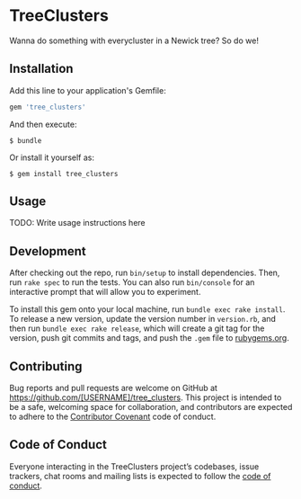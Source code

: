 # TreeClusters

Wanna do something with everycluster in a Newick tree? So do we!

## Installation

Add this line to your application's Gemfile:

```ruby
gem 'tree_clusters'
```

And then execute:

    $ bundle

Or install it yourself as:

    $ gem install tree_clusters

## Usage

TODO: Write usage instructions here

## Development

After checking out the repo, run `bin/setup` to install dependencies. Then, run `rake spec` to run the tests. You can also run `bin/console` for an interactive prompt that will allow you to experiment.

To install this gem onto your local machine, run `bundle exec rake install`. To release a new version, update the version number in `version.rb`, and then run `bundle exec rake release`, which will create a git tag for the version, push git commits and tags, and push the `.gem` file to [rubygems.org](https://rubygems.org).

## Contributing

Bug reports and pull requests are welcome on GitHub at https://github.com/[USERNAME]/tree_clusters. This project is intended to be a safe, welcoming space for collaboration, and contributors are expected to adhere to the [Contributor Covenant](http://contributor-covenant.org) code of conduct.

## Code of Conduct

Everyone interacting in the TreeClusters project’s codebases, issue trackers, chat rooms and mailing lists is expected to follow the [code of conduct](https://github.com/[USERNAME]/tree_clusters/blob/master/CODE_OF_CONDUCT.md).
